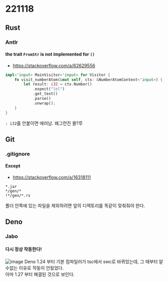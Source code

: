 # 221118
## Rust
### Antlr
#### the trait `FromStr` is not implemented for `()`
- https://stackoverflow.com/a/62629556
```rust
impl<'input> MainVisitor<'input> for Visitor {
    fn visit_numberAtom(&mut self, ctx: &NumberAtomContext<'input>) {
        let result: i32 = ctx.Number()
            .expect("lol")
            .get_text()
            .parse()
            .unwrap();
    }
}
```
`: i32`를 안붙이면 에러남. 왜그런진 몰?루

## Git
### .gitignore
#### Except
- https://stackoverflow.com/a/16318111
```gitignore
*.jar
*/gen/*
!*/gen/*.rs
```
폴더 안쪽에 있는 파일을 제외하려면 앞의 디렉토리를 똑같이 맞춰줘야 한다.

## Deno
### Jabo
#### 다시 정상 작동한다!
![image](https://user-images.githubusercontent.com/27040628/202710110-c538d605-3f40-4ce8-bc4a-aad91c5ec388.png)
Deno 1.24 부터 기본 컴파일러가 tsc에서 swc로 바뀌었는데, 그 때부터 알수없는 이유로 작동이 안됬었다.  
아마 1.27 부터 해결된 것으로 보인다.
